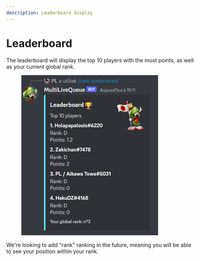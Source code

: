 ```yaml
---
description: Leaderboard display
---
```


# Leaderboard

The leaderboard will display the top 10 players with the most points, as well as your current global rank.

<figure><img src="../.gitbook/assets/Capture d’écran 2023-01-25 191235.png" alt=""><figcaption></figcaption></figure>

We're looking to add "rank" ranking in the future, meaning you will be able to see your position within your rank.
